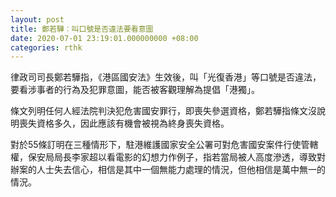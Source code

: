 ```yaml
---
layout: post
title: 鄭若驊︰叫口號是否違法要看意圖
date: 2020-07-01 23:19:01.000000000 +08:00
categories: rthk
---
```


律政司司長鄭若驊指，《港區國安法》生效後，叫「光復香港」等口號是否違法，要看涉事者的行為及犯罪意圖，能否被客觀理解為提倡「港獨」。

條文列明任何人經法院判決犯危害國安罪行，即喪失參選資格，鄭若驊指條文沒說明喪失資格多久，因此應該有機會被視為終身喪失資格。

對於55條訂明在三種情形下，駐港維護國家安全公署可對危害國安案件行使管轄權，保安局局長李家超以看電影的幻想力作例子，指若當局被人高度滲透，導致對辦案的人士失去信心，相信是其中一個無能力處理的情況，但他相信是萬中無一的情況。

